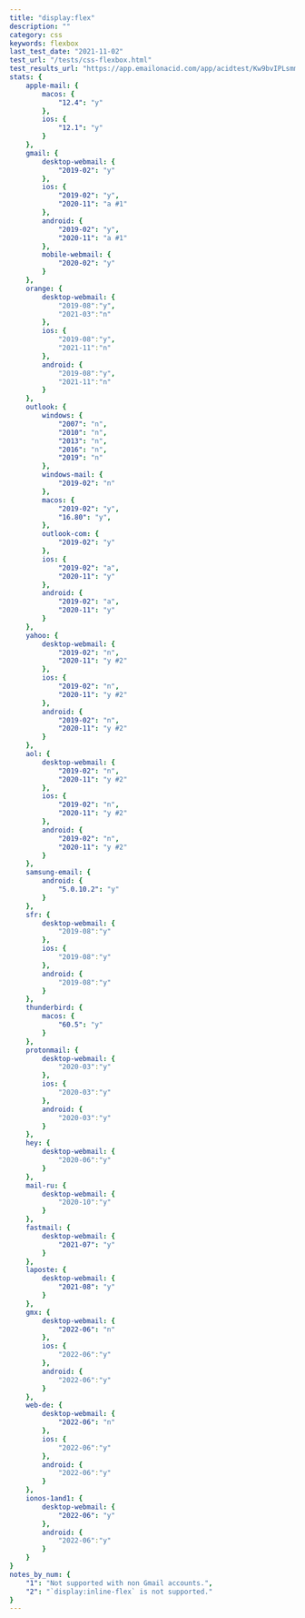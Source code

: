 ```yaml
---
title: "display:flex"
description: ""
category: css
keywords: flexbox
last_test_date: "2021-11-02"
test_url: "/tests/css-flexbox.html"
test_results_url: "https://app.emailonacid.com/app/acidtest/Kw9bvIPLsmmwVoXhbXpIu1FM31v4nV2KXMaEvPQPezSO9/list"
stats: {
	apple-mail: {
		macos: {
			"12.4": "y"
		},
		ios: {
			"12.1": "y"
		}
	},
	gmail: {
		desktop-webmail: {
			"2019-02": "y"
		},
		ios: {
            "2019-02": "y",
			"2020-11": "a #1"
		},
		android: {
            "2019-02": "y",
			"2020-11": "a #1"
		},
        mobile-webmail: {
            "2020-02": "y"
        }
	},
    orange: {
        desktop-webmail: {
            "2019-08":"y",
            "2021-03":"n"
        },
        ios: {
            "2019-08":"y",
            "2021-11":"n"
        },
        android: {
            "2019-08":"y",
            "2021-11":"n"
        }
    },
	outlook: {
		windows: {
			"2007": "n",
			"2010": "n",
			"2013": "n",
			"2016": "n",
			"2019": "n"
		},
		windows-mail: {
			"2019-02": "n"
		},
		macos: {
			"2019-02": "y",
			"16.80": "y",
		},
		outlook-com: {
			"2019-02": "y"
		},
		ios: {
            "2019-02": "a",
			"2020-11": "y"
		},
		android: {
			"2019-02": "a",
            "2020-11": "y"
		}
	},
	yahoo: {
		desktop-webmail: {
			"2019-02": "n",
            "2020-11": "y #2"
		},
		ios: {
			"2019-02": "n",
            "2020-11": "y #2"
		},
		android: {
            "2019-02": "n",
			"2020-11": "y #2"
		}
	},
	aol: {
		desktop-webmail: {
			"2019-02": "n",
            "2020-11": "y #2"
		},
		ios: {
			"2019-02": "n",
            "2020-11": "y #2"
		},
		android: {
			"2019-02": "n",
            "2020-11": "y #2"
		}
	},
	samsung-email: {
		android: {
			"5.0.10.2": "y"
		}
	},
    sfr: {
        desktop-webmail: {
            "2019-08":"y"
        },
        ios: {
            "2019-08":"y"
        },
        android: {
            "2019-08":"y"
        }
    },
	thunderbird: {
		macos: {
			"60.5": "y"
		}
	},
    protonmail: {
        desktop-webmail: {
            "2020-03":"y"
        },
        ios: {
            "2020-03":"y"
        },
        android: {
            "2020-03":"y"
        }
    },
    hey: {
        desktop-webmail: {
            "2020-06":"y"
        }
    },
    mail-ru: {
        desktop-webmail: {
            "2020-10":"y"
        }
    },
	fastmail: {
		desktop-webmail: {
			"2021-07": "y"
		}
	},
    laposte: {
        desktop-webmail: {
            "2021-08": "y"
        }
    },
    gmx: {
        desktop-webmail: {
            "2022-06": "n"
        },
        ios: {
            "2022-06":"y"
        },
        android: {
            "2022-06":"y"
        }
    },
    web-de: {
        desktop-webmail: {
            "2022-06": "n"
        },
        ios: {
            "2022-06":"y"
        },
        android: {
            "2022-06":"y"
        }
    },
    ionos-1and1: {
        desktop-webmail: {
            "2022-06": "y"
        },
        android: {
            "2022-06":"y"
        }
    }
}
notes_by_num: {
	"1": "Not supported with non Gmail accounts.",
    "2": "`display:inline-flex` is not supported."
}
---
```

